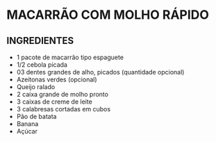 # MACARRÃO COM MOLHO RÁPIDO

## INGREDIENTES
* 1 pacote de macarrão tipo espaguete
* 1/2 cebola picada
* 03 dentes grandes de alho, picados (quantidade opcional)
* Azeitonas verdes (opcional)
* Queijo ralado
* 2 caixa grande de molho pronto
* 3 caixas de creme de leite
* 3 calabresas cortadas em cubos
* Pão de batata
* Banana
* Açúcar